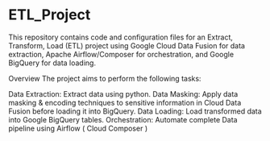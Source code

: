 # ETL_Project
This repository contains code and configuration files for an Extract, Transform, Load (ETL) project using Google Cloud Data Fusion for data extraction, Apache Airflow/Composer for orchestration, and Google BigQuery for data loading.

Overview
The project aims to perform the following tasks:

Data Extraction: Extract data using python.
Data Masking: Apply data masking & encoding techniques to sensitive information in Cloud Data Fusion before loading it into BigQuery.
Data Loading: Load transformed data into Google BigQuery tables.
Orchestration: Automate complete Data pipeline using Airflow ( Cloud Composer )
